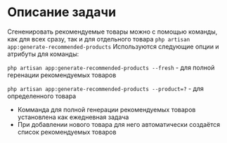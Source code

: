 # Описание задачи

Сгененировать рекомендуемые товары можно с помощью команды, как для всех сразу, так и для отдельного товара
`php artisan app:generate-recommended-products`
Используются следующие опции и атрибуты для команды:

`php artisan app:generate-recommended-products --fresh` - для полной геренации рекомендуемых товаров

`php artisan app:generate-recommended-products --product=?` - для определенного товара

- Комманда для полной генерации рекомендуемых товаров установлена как ежедневная задача
- При добавлении нового товара для него автоматически создаётся список рекомендуемых товаров
